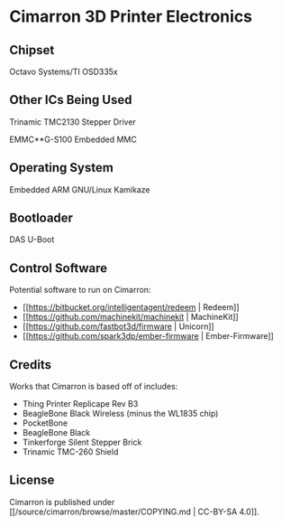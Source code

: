 # Cimarron 3D Printer Electronics

## Chipset

Octavo Systems/TI OSD335x

## Other ICs Being Used

Trinamic TMC2130 Stepper Driver

EMMC**G-S100 Embedded MMC

## Operating System

Embedded ARM GNU/Linux Kamikaze

## Bootloader

DAS U-Boot

## Control Software

Potential software to run on Cimarron:

 - [[https://bitbucket.org/intelligentagent/redeem | Redeem]]
 - [[https://github.com/machinekit/machinekit | MachineKit]]
 - [[https://github.com/fastbot3d/firmware | Unicorn]]
 - [[https://github.com/spark3dp/ember-firmware | Ember-Firmware]]

## Credits

Works that Cimarron is based off of includes:

 - Thing Printer Replicape Rev B3
 - BeagleBone Black Wireless (minus the WL1835 chip)
 - PocketBone
 - BeagleBone Black
 - Tinkerforge Silent Stepper Brick
 - Trinamic TMC-260 Shield

## License

Cimarron is published under [[/source/cimarron/browse/master/COPYING.md | CC-BY-SA 4.0]].

